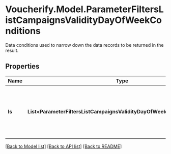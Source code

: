 # Voucherify.Model.ParameterFiltersListCampaignsValidityDayOfWeekConditions
Data conditions used to narrow down the data records to be returned in the result.

## Properties

Name | Type | Description | Notes
------------ | ------------- | ------------- | -------------
**Is** | **List&lt;ParameterFiltersListCampaignsValidityDayOfWeekConditions.IsEnum&gt;** | Array of resource values that should be included in the results (multiple values). | [optional] 

[[Back to Model list]](../README.md#documentation-for-models) [[Back to API list]](../README.md#documentation-for-api-endpoints) [[Back to README]](../README.md)

